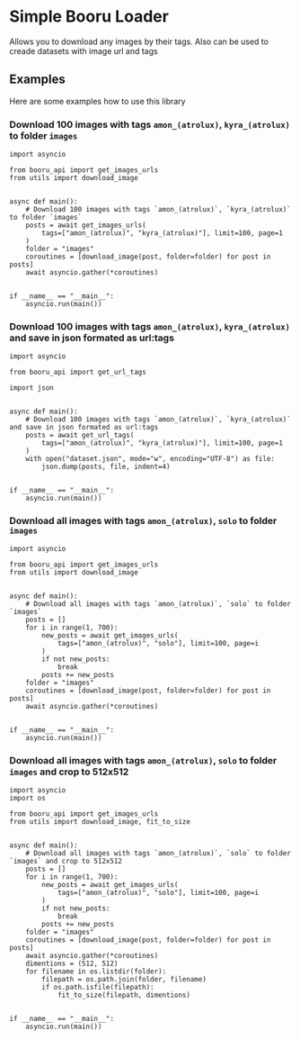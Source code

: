 # Simple Booru Loader
Allows you to download any images by their tags. Also can be used to creade datasets with image url and tags
## Examples
Here are some examples how to use this library
### Download 100 images with tags `amon_(atrolux)`, `kyra_(atrolux)` to folder `images`
```
import asyncio

from booru_api import get_images_urls
from utils import download_image


async def main():
    # Download 100 images with tags `amon_(atrolux)`, `kyra_(atrolux)` to folder `images`
    posts = await get_images_urls(
        tags=["amon_(atrolux)", "kyra_(atrolux)"], limit=100, page=1
    )
    folder = "images"
    coroutines = [download_image(post, folder=folder) for post in posts]
    await asyncio.gather(*coroutines)


if __name__ == "__main__":
    asyncio.run(main())
```
### Download 100 images with tags `amon_(atrolux)`, `kyra_(atrolux)` and save in json formated as url:tags
```
import asyncio

from booru_api import get_url_tags

import json


async def main():
    # Download 100 images with tags `amon_(atrolux)`, `kyra_(atrolux)` and save in json formated as url:tags
    posts = await get_url_tags(
        tags=["amon_(atrolux)", "kyra_(atrolux)"], limit=100, page=1
    )
    with open("dataset.json", mode="w", encoding="UTF-8") as file:
        json.dump(posts, file, indent=4)


if __name__ == "__main__":
    asyncio.run(main())
```
### Download all images with tags `amon_(atrolux)`, `solo` to folder `images`
```
import asyncio

from booru_api import get_images_urls
from utils import download_image


async def main():
    # Download all images with tags `amon_(atrolux)`, `solo` to folder `images`
    posts = []
    for i in range(1, 700):
        new_posts = await get_images_urls(
            tags=["amon_(atrolux)", "solo"], limit=100, page=i
        )
        if not new_posts:
            break
        posts += new_posts
    folder = "images"
    coroutines = [download_image(post, folder=folder) for post in posts]
    await asyncio.gather(*coroutines)


if __name__ == "__main__":
    asyncio.run(main())
```
### Download all images with tags `amon_(atrolux)`, `solo` to folder `images` and crop to 512x512
```
import asyncio
import os

from booru_api import get_images_urls
from utils import download_image, fit_to_size


async def main():
    # Download all images with tags `amon_(atrolux)`, `solo` to folder `images` and crop to 512x512
    posts = []
    for i in range(1, 700):
        new_posts = await get_images_urls(
            tags=["amon_(atrolux)", "solo"], limit=100, page=i
        )
        if not new_posts:
            break
        posts += new_posts
    folder = "images"
    coroutines = [download_image(post, folder=folder) for post in posts]
    await asyncio.gather(*coroutines)
    dimentions = (512, 512)
    for filename in os.listdir(folder):
        filepath = os.path.join(folder, filename)
        if os.path.isfile(filepath):
            fit_to_size(filepath, dimentions)


if __name__ == "__main__":
    asyncio.run(main())
```

